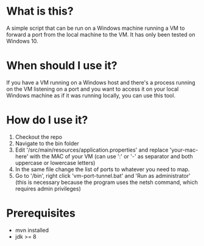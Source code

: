 # What is this?

A simple script that can be run on a Windows machine running a VM to forward a port from the local machine to the VM. It has only been tested on Windows 10.

# When should I use it?

If you have a VM running on a Windows host and there's a process running on the VM listening on a port and you want to access it on your local Windows machine as if it was running locally, you can use this tool.

# How do I use it?

1. Checkout the repo
2. Navigate to the bin folder
3. Edit '/src/main/resources/application.properties' and replace 'your-mac-here' with the MAC of your VM (can use ':' or '-' as separator and both uppercase or lowercase letters)
4. In the same file change the list of ports to whatever you need to map.
5. Go to '/bin', right click 'vm-port-tunnel.bat' and 'Run as administrator' (this is necessary because the program uses the netsh command, which requires admin privileges)

# Prerequisites
- mvn installed
- jdk >= 8